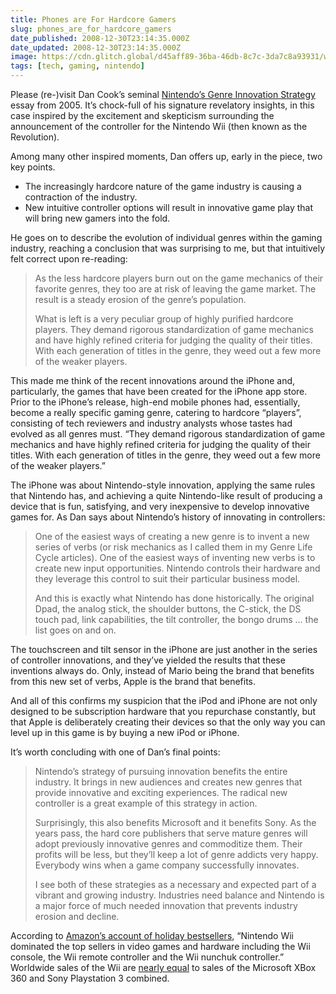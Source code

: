 ```yaml
---
title: Phones are For Hardcore Gamers
slug: phones_are_for_hardcore_gamers
date_published: 2008-12-30T23:14:35.000Z
date_updated: 2008-12-30T23:14:35.000Z
image: https://cdn.glitch.global/d45aff89-36ba-46db-8c7c-3da7c8a93931/wiimote.jpg?v=1674059109263
tags: [tech, gaming, nintendo]
---
```


Please (re-)visit Dan Cook’s seminal [Nintendo’s Genre Innovation Strategy](https://lostgarden.home.blog/2005/09/17/nintendos-genre-innovation-strategy-thoughts-on-the-revolutions-new-controller/) essay from 2005. It’s chock-full of his signature revelatory insights, in this case inspired by the excitement and skepticism surrounding the announcement of the controller for the Nintendo Wii (then known as the Revolution).

Among many other inspired moments, Dan offers up, early in the piece, two key points.

- The increasingly hardcore nature of the game industry is causing a contraction of the industry.
- New intuitive controller options will result in innovative game play that will bring new gamers into the fold.

He goes on to describe the evolution of individual genres within the gaming industry, reaching a conclusion that was surprising to me, but that intuitively felt correct upon re-reading:

> As the less hardcore players burn out on the game mechanics of their favorite genres, they too are at risk of leaving the game market. The result is a steady erosion of the genre’s population.
> 
> What is left is a very peculiar group of highly purified hardcore players. They demand rigorous standardization of game mechanics and have highly refined criteria for judging the quality of their titles. With each generation of titles in the genre, they weed out a few more of the weaker players.

This made me think of the recent innovations around the iPhone and, particularly, the games that have been created for the iPhone app store. Prior to the iPhone’s release, high-end mobile phones had, essentially, become a really specific gaming genre, catering to hardcore “players”, consisting of tech reviewers and industry analysts whose tastes had evolved as all genres must. “They demand rigorous standardization of game mechanics and have highly refined criteria for judging the quality of their titles. With each generation of titles in the genre, they weed out a few more of the weaker players.”

The iPhone was about Nintendo-style innovation, applying the same rules that Nintendo has, and achieving a quite Nintendo-like result of producing a device that is fun, satisfying, and very inexpensive to develop innovative games for. As Dan says about Nintendo’s history of innovating in controllers:

> One of the easiest ways of creating a new genre is to invent a new series of verbs (or risk mechanics as I called them in my Genre Life Cycle articles). One of the easiest ways of inventing new verbs is to create new input opportunities. Nintendo controls their hardware and they leverage this control to suit their particular business model.
> 
> And this is exactly what Nintendo has done historically. The original Dpad, the analog stick, the shoulder buttons, the C-stick, the DS touch pad, link capabilities, the tilt controller, the bongo drums … the list goes on and on.

The touchscreen and tilt sensor in the iPhone are just another in the series of controller innovations, and they’ve yielded the results that these inventions always do. Only, instead of Mario being the brand that benefits from this new set of verbs, Apple is the brand that benefits.

And all of this confirms my suspicion that the iPod and iPhone are not only designed to be subscription hardware that you repurchase constantly, but that Apple is deliberately creating their devices so that the only way you can level up in this game is by buying a new iPod or iPhone.

It’s worth concluding with one of Dan’s final points:

> Nintendo’s strategy of pursuing innovation benefits the entire industry. It brings in new audiences and creates new genres that provide innovative and exciting experiences. The radical new controller is a great example of this strategy in action.
> 
> Surprisingly, this also benefits Microsoft and it benefits Sony. As the years pass, the hard core publishers that serve mature genres will adopt previously innovative genres and commoditize them. Their profits will be less, but they’ll keep a lot of genre addicts very happy. Everybody wins when a game company successfully innovates.
> 
> I see both of these strategies as a necessary and expected part of a vibrant and growing industry. Industries need balance and Nintendo is a major force of much needed innovation that prevents industry erosion and decline.

According to [Amazon’s account of holiday bestsellers](http://phx.corporate-ir.net/phoenix.zhtml?c=176060&amp;p=irol-newsArticle&amp;ID=1239175&amp;highlight=), “Nintendo Wii dominated the top sellers in video games and hardware including the Wii console, the Wii remote controller and the Wii nunchuk controller.” Worldwide sales of the Wii are [nearly equal](http://vgchartz.com/) to sales of the Microsoft XBox 360 and Sony Playstation 3 combined.
